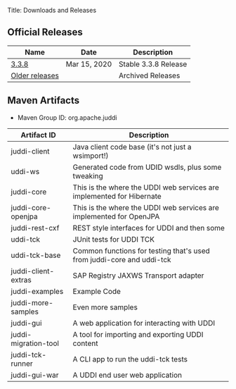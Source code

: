 Title: Downloads and Releases

## Official Releases

| Name 																| Date  		| Description  			|
| ---				| --- | --- |										
| [3.3.8](http://www.apache.org/dyn/closer.cgi/juddi/juddi/3.3.8/)  | Mar 15, 2020   | Stable 3.3.8 Release  |		| 
| [Older releases](http://archive.apache.org/dist/juddi/)		    | 			  	| Archived Releases  	|


## Maven Artifacts

 - Maven Group ID: org.apache.juddi

| Artifact ID		| Description	|
| ---				| ---			|
| juddi-client 		| Java client code base (it's not just a wsimport!)							| 
| uddi-ws			| Generated code from UDID wsdls, plus some tweaking						| 
| juddi-core 		| This is the where the UDDI web services are implemented for Hibernate		| 
| juddi-core-openjpa	| This is the where the UDDI web services are implemented for OpenJPA	| 
| juddi-rest-cxf		| REST style interfaces for UDDI and then some							| 
| uddi-tck			| JUnit tests for UDDI TCK													| 
| uddi-tck-base		| Common functions for testing that's used from juddi-core and uddi-tck		| 
| juddi-client-extras| SAP Registry JAXWS Transport adapter										| 
| juddi-examples		| Example Code															| 
| juddi-more-samples	| Even more samples														| 
| juddi-gui			| A web application for interacting with UDDI								| 
| juddi-migration-tool	| A tool for importing and exporting UDDI content						| 
| juddi-tck-runner	| A CLI app to run the uddi-tck tests										| 
| juddi-gui-war		| A UDDI end user web application											| 
